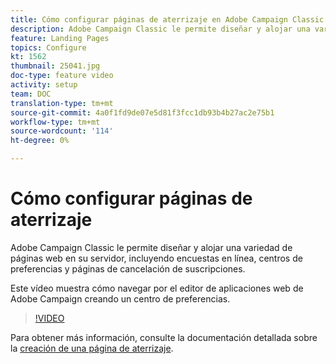 ```yaml
---
title: Cómo configurar páginas de aterrizaje en Adobe Campaign Classic
description: Adobe Campaign Classic le permite diseñar y alojar una variedad de páginas web en su servidor, incluyendo encuestas en línea, centros de preferencias y páginas de cancelación de suscripciones. Este vídeo muestra cómo navegar por el editor de aplicaciones web de Adobe Campaign creando un centro de preferencias.
feature: Landing Pages
topics: Configure
kt: 1562
thumbnail: 25041.jpg
doc-type: feature video
activity: setup
team: DOC
translation-type: tm+mt
source-git-commit: 4a0f1fd9de07e5d81f3fcc1db93b4b27ac2e75b1
workflow-type: tm+mt
source-wordcount: '114'
ht-degree: 0%

---
```



# Cómo configurar páginas de aterrizaje

Adobe Campaign Classic le permite diseñar y alojar una variedad de páginas web en su servidor, incluyendo encuestas en línea, centros de preferencias y páginas de cancelación de suscripciones.

Este vídeo muestra cómo navegar por el editor de aplicaciones web de Adobe Campaign creando un centro de preferencias.

>[!VIDEO](https://video.tv.adobe.com/v/25041?quality=12)

Para obtener más información, consulte la documentación detallada sobre la [creación de una página de aterrizaje](https://docs.adobe.com/content/help/en/campaign-classic/using/designing-content/editing-html-content/creating-a-landing-page.html).
